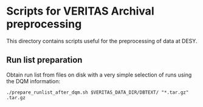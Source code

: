 # Scripts for VERITAS Archival preprocessing

This directory contains scripts useful for the preprocessing of data at DESY.

## Run list preparation

Obtain run list from files on disk with a very simple selection of runs using the DQM information:
```
./prepare_runlist_after_dqm.sh $VERITAS_DATA_DIR/DBTEXT/ "*.tar.gz" .tar.gz
```
